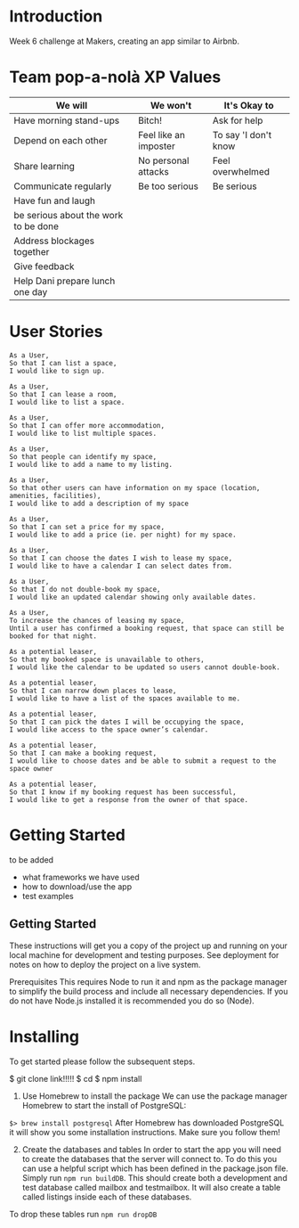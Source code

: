 Introduction
==============
Week 6 challenge at Makers, creating an app similar to Airbnb. 


Team pop-a-nolà XP Values
============================

|We will|We won't|It's Okay to|
|---|---|---|
| Have morning stand-ups|Bitch!|Ask for help|
| Depend on each other|Feel like an imposter|To say 'I don't know|
| Share learning|No personal attacks|Feel overwhelmed|
|Communicate regularly|Be too serious|Be serious|
|Have fun and laugh|  |  |
|be serious about the work to be done|  |  |
|Address blockages together|  |  |
|Give feedback|  |  |
|Help Dani prepare lunch one day|  |  |  |


User Stories
==============

```
As a User,
So that I can list a space,
I would like to sign up.

As a User,
So that I can lease a room,
I would like to list a space.

As a User,
So that I can offer more accommodation,
I would like to list multiple spaces.

As a User,
So that people can identify my space,
I would like to add a name to my listing.

As a User,
So that other users can have information on my space (location, amenities, facilities),
I would like to add a description of my space

As a User,
So that I can set a price for my space,
I would like to add a price (ie. per night) for my space.

As a User,
So that I can choose the dates I wish to lease my space,
I would like to have a calendar I can select dates from.

As a User,
So that I do not double-book my space,
I would like an updated calendar showing only available dates.

As a User,
To increase the chances of leasing my space,
Until a user has confirmed a booking request, that space can still be booked for that night.

As a potential leaser,
So that my booked space is unavailable to others,
I would like the calendar to be updated so users cannot double-book.

As a potential leaser,
So that I can narrow down places to lease,
I would like to have a list of the spaces available to me.

As a potential leaser,
So that I can pick the dates I will be occupying the space,
I would like access to the space owner’s calendar.

As a potential leaser,
So that I can make a booking request,
I would like to choose dates and be able to submit a request to the space owner

As a potential leaser,
So that I know if my booking request has been successful,
I would like to get a response from the owner of that space.
```

Getting Started
==================

to be added
 - what frameworks we have used
 - how to download/use the app
 - test examples

Getting Started
-------
These instructions will get you a copy of the project up and running on your local machine for development and testing purposes. See deployment for notes on how to deploy the project on a live system.

Prerequisites
This requires Node to run it and npm as the package manager to simplify the build process and include all necessary dependencies. If you do not have Node.js installed it is recommended you do so (Node).

Installing
======
To get started please follow the subsequent steps.

$ git clone link!!!!!
$ cd <repo name>
$ npm install

1. Use Homebrew to install the package
We can use the package manager Homebrew to start the install of PostgreSQL:

`$> brew install postgresql`
After Homebrew has downloaded PostgreSQL it will show you some installation instructions. Make sure you follow them!

2. Create the databases and tables
In order to start the app you will need to create the databases that the server will connect to. To do this you can use a helpful script which has been defined in the package.json file. Simply run `npm run buildDB`. This should create both a development and test database called mailbox and testmailbox. It will also create a table called listings inside each of these databases.

To drop these tables run `npm run dropDB`


